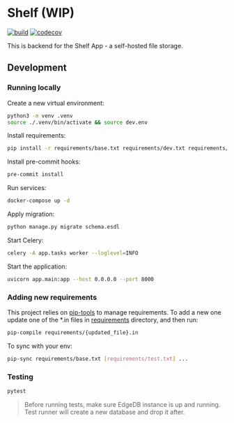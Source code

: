 # Shelf (WIP)

[![build](https://github.com/unmade/shelf-back/workflows/Test/badge.svg)](https://github.com/unmade/shelf-back/blob/master/.github/workflows/tests.yml)
[![codecov](https://codecov.io/gh/unmade/shelf-back/branch/master/graph/badge.svg)](https://codecov.io/gh/unmade/shelf-back)

This is backend for the Shelf App - a self-hosted file storage.

## Development

### Running locally

Create a new virtual environment:

```bash
python3 -m venv .venv
source ./.venv/bin/activate && source dev.env
```

Install requirements:

```bash
pip install -r requirements/base.txt requirements/dev.txt requirements/lint.txt requirements/test.txt
```

Install pre-commit hooks:

```bash
pre-commit install
```

Run services:

```bash
docker-compose up -d
```

Apply migration:

```bash
python manage.py migrate schema.esdl
```

Start Celery:

```bash
celery -A app.tasks worker --loglevel=INFO
```

Start the application:

```bash
uvicorn app.main:app --host 0.0.0.0 --port 8000
```

### Adding new requirements

This project relies on [pip-tools](https://github.com/jazzband/pip-tools) to manage
requirements.
To add a new one update one of the *.in files in [requirements](requirements) directory,
and then run:

```bash
pip-compile requirements/{updated_file}.in
```

To sync with your env:

```bash
pip-sync requirements/base.txt [requirements/test.txt] ...
```

### Testing

```bash
pytest
```

> Before running tests, make sure EdgeDB instance is up and running. Test runner will
> create a new database and drop it after.
